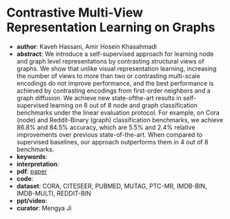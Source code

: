 # Contrastive Multi-View Representation Learning on Graphs
- **author**: Kaveh Hassani,  Amir Hosein Khasahmadi
- **abstract**: We introduce a self-supervised approach for learning node and graph level representations by contrasting structural views of graphs. We show that unlike visual representation learning, increasing the number of views to more than two or contrasting multi-scale encodings do not improve performance, and the best performance is achieved by contrasting encodings from first-order neighbors and a graph diffusion. We achieve new state-ofthe-art results in self-supervised learning on 8 out of 8 node and graph classification benchmarks under the linear evaluation protocol. For example, on Cora (node) and Reddit-Binary (graph) classification benchmarks, we achieve 86.8% and 84.5% accuracy, which are 5.5% and 2.4% relative improvements over previous state-of-the-art. When compared to supervised baselines, our approach outperforms them in 4 out of 8 benchmarks.
- **keywords**: 
- **interpretation**: []()
- **pdf**: [paper](https://proceedings.icml.cc/static/paper_files/icml/2020/1971-Paper.pdf)
- **code**: 
- **dataset**:  CORA, CITESEER, PUBMED, MUTAG, PTC-MR, IMDB-BIN, IMDB-MULTI, REDDIT-BIN
- **ppt/video**:
- **curator**: Mengya Ji
